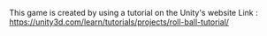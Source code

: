This game is created by using a tutorial on the Unity's website
Link : https://unity3d.com/learn/tutorials/projects/roll-ball-tutorial/

